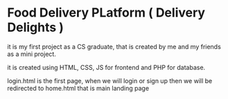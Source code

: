 # Food Delivery PLatform ( Delivery Delights )
it is my first project as a CS graduate, that is created by me and my friends as a mini project.

it is created using HTML, CSS, JS for frontend and PHP for database.

login.html is the first page, when we will login or sign up then we will be redirected to home.html that is main landing page
